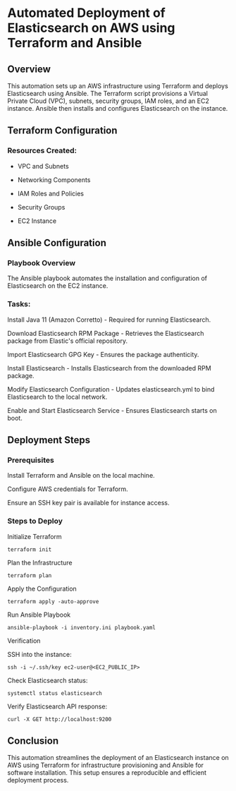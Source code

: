 # Automated Deployment of Elasticsearch on AWS using Terraform and Ansible

## Overview

This automation sets up an AWS infrastructure using Terraform and deploys Elasticsearch using Ansible. The Terraform script provisions a Virtual Private Cloud (VPC), subnets, security groups, IAM roles, and an EC2 instance. Ansible then installs and configures Elasticsearch on the instance.

## Terraform Configuration

### Resources Created:

- VPC and Subnets

- Networking Components

- IAM Roles and Policies

- Security Groups

- EC2 Instance


## Ansible Configuration

### Playbook Overview

The Ansible playbook automates the installation and configuration of Elasticsearch on the EC2 instance.

### Tasks:

Install Java 11 (Amazon Corretto) - Required for running Elasticsearch.

Download Elasticsearch RPM Package - Retrieves the Elasticsearch package from Elastic's official repository.

Import Elasticsearch GPG Key - Ensures the package authenticity.

Install Elasticsearch - Installs Elasticsearch from the downloaded RPM package.

Modify Elasticsearch Configuration - Updates elasticsearch.yml to bind Elasticsearch to the local network.

Enable and Start Elasticsearch Service - Ensures Elasticsearch starts on boot.

## Deployment Steps

### Prerequisites

Install Terraform and Ansible on the local machine.

Configure AWS credentials for Terraform.

Ensure an SSH key pair is available for instance access.

### Steps to Deploy

Initialize Terraform
```
terraform init
```
Plan the Infrastructure
```
terraform plan
```
Apply the Configuration
```
terraform apply -auto-approve
```
Run Ansible Playbook
```
ansible-playbook -i inventory.ini playbook.yaml
```
Verification

SSH into the instance:
```
ssh -i ~/.ssh/key ec2-user@<EC2_PUBLIC_IP>
```
Check Elasticsearch status:
```
systemctl status elasticsearch
```
Verify Elasticsearch API response:
```
curl -X GET http://localhost:9200
```

## Conclusion

This automation streamlines the deployment of an Elasticsearch instance on AWS using Terraform for infrastructure provisioning and Ansible for software installation. This setup ensures a reproducible and efficient deployment process.